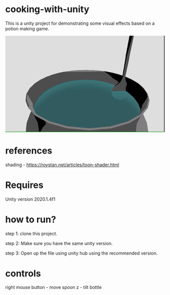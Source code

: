 # cooking-with-unity

This is a unity project for demonstrating some visual effects based on a potion making game. 

![alt text][logo]

[logo]: https://github.com/mceachsamu/cooking-with-unity/blob/master/pot.gif "Logo Title Text 1"

# references
shading - https://roystan.net/articles/toon-shader.html

# Requires
Unity version 2020.1.4f1

# how to run?

step 1:
clone this project.

step 2:
Make sure you have the same unity version.

step 3: 
Open up the file using unity hub using the recommended version.

# controls
right mouse button - move spoon
z - tilt bottle

